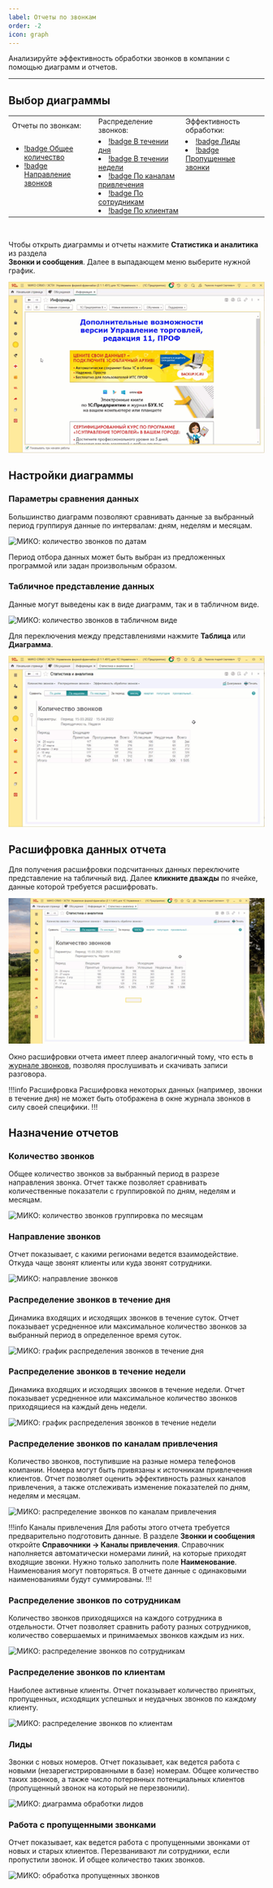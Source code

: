 ```yaml
---
label: Отчеты по звонкам
order: -2
icon: graph
---
```


Анализируйте эффективность обработки звонков в компании с помощью диаграмм и отчетов.

---

## Выбор диаграммы

<table>
  <tr>
    <td style="border: none">Отчеты по звонкам:</td>
    <td style="border: none">Распределение звонков:</td>
    <td style="border: none">Эффективность обработки:</td>
  </tr>
  <tr>
    <td valign="top" style="border: none; margin: 0">

- [!badge Общее количество](#количество-звонков)
- [!badge Направление звонков](#направление-звонков)
    </td>
    <td valign="top" style="border: none">
- [!badge В течении дня](#распределение-звонков-в-течение-дня)
- [!badge В течении недели](#распределение-звонков-в-течение-недели)
- [!badge По каналам привлечения](#распределение-звонков-по-каналам-привлечения)
- [!badge По сотрудникам](#распределение-звонков-по-сотрудникам)
- [!badge По клиентам](#распределение-звонков-по-клиентам)
    </td>
    <td valign="top">
- [!badge Лиды](#лиды)
- [!badge Пропущенные звонки](#работа-с-пропущенными-звонками)
    </td>
  </tr>
</table>
<br>

Чтобы открыть диаграммы и отчеты нажмите **Статистика и аналитика** из раздела<br>
**Звонки и сообщения**. Далее в выпадающем меню выберите нужной график.

<img class="miko-shadow play-on-hover"  
  src="/assets/journal/otkritie.gif"
  alt="МИКО: открытие отчетов по звонкам"
/>

## Настройки диаграммы

### Параметры сравнения данных

Большинство диаграмм позволяют сравнивать данные за выбранный период группируя данные по интервалам: дням, неделям и
месяцам.

<img class="miko-shadow img-zoomable"
    src="/assets/journal/data-comparation_0.png"
    data-original="/assets/journal/data-comparation_0.png"
    srcset="/assets/journal/data-comparation_0_prev.png 1x, /assets/journal/data-comparation_0.png 2x"
    alt="МИКО: количество звонков по датам"
/>

Период отбора данных может быть выбран из предложенных программой или задан произвольным образом.

### Табличное представление данных

Данные могут выведены как в виде диаграмм, так и в табличном виде.

<img class="miko-shadow img-zoomable"
    src="/assets/journal/diag-table_0.png"
    data-original="/assets/journal/diag-table_0.png"
    srcset="/assets/journal/diag-table_0_prev.png 1x, /assets/journal/diag-table_0.png 2x"
    alt="МИКО: количество звонков в табличном виде"
/>

Для переключения между представлениями нажмите **Таблица** или **Диаграмма**.

<img class="miko-shadow play-on-hover"  
    src="/assets/journal/perekluch_diag_tabl.gif"
    alt="МИКО: переключение между диаграммой и таблицей"
/>

## Расшифровка данных отчета

Для получения расшифровки подсчитанных данных переключите представление на табличный вид. Далее **кликните дважды** по
ячейке, данные которой требуется расшифровать.

<img class="miko-shadow play-on-hover"  
    src="/assets/journal/rasshifrovka.gif"
    alt="МИКО: расшифровка данных отчета"
/>

Окно расшифровки отчета имеет плеер аналогичный тому, что есть в
<a href='/user-guides/journal/calls-and-records#записи-разговора' target="_blank">журнале звонков</a>,
 позволяя прослушивать и скачивать записи разговора.

!!!info Расшифровка
Расшифровка некоторых данных (например, звонки в течение дня) не может быть отображена в окне журнала звонков в силу
своей специфики.
!!!

## Назначение отчетов

### Количество звонков

Общее количество звонков за выбранный период в разрезе направления звонка. Отчет также позволяет сравнивать
количественные показатели с группировкой по дням, неделям и месяцам.

<img class="miko-shadow img-zoomable"
  src="/assets/journal/call-count_0.png"
  data-original="/assets/journal/call-count_0.png"
  srcset="/assets/journal/call-count_0_prev.png 1x, /assets/journal/call-count_0.png 2x"
  alt="МИКО: количество звонков группировка по месяцам"
/>

### Направление звонков

Отчет показывает, с какими регионами ведется взаимодействие. Откуда чаще звонят клиенты или куда звонят сотрудники.

<img class="miko-shadow img-zoomable"
  src="/assets/journal/call-direction.png"
  data-original="/assets/journal/call-direction.png"
  srcset="/assets/journal/call-direction_prev.png 1x, /assets/journal/call-direction.png 2x"
  alt="МИКО: направление звонков"
/>

### Распределение звонков в течение дня

Динамика входящих и исходящих звонков в течение суток. Отчет показывает усредненное или максимальное количество звонков
за выбранный период в определенное время суток.

<img class="miko-shadow img-zoomable"
  src="/assets/journal/call-in-day_0.png"
  data-original="/assets/journal/call-in-day_0.png"
  srcset="/assets/journal/call-in-day_0_prev.png 1x, /assets/journal/call-in-day_0.png 2x"
  alt="МИКО: график распределения звонков в течение дня"
/>

### Распределение звонков в течение недели

Динамика входящих и исходящих звонков в течение недели. Отчет показывает усредненное или максимальное количество звонков
приходящиеся на каждый день недели.

<img class="miko-shadow img-zoomable"
  src="/assets/journal/call-in-week_0.png"
  data-original="assets/journal/call-in-week_0.png"
  srcset="/assets/journal/call-in-week_0_prev.png 1x, /assets/journal/call-in-week_0.png 2x"
  alt="МИКО: график распределения звонков в течение недели"
/>

### Распределение звонков по каналам привлечения

Количество звонков, поступившие на разные номера телефонов компании. Номера могут быть привязаны к источникам
привлечения клиентов. Отчет позволяет оценить эффективность разных каналов привлечения, а также отслеживать изменение
показателей по дням, неделям и месяцам.

<img class="miko-shadow img-zoomable"
  src="/assets/journal/call-by-chanels_0.png"
  data-original="assets/journal/call-by-chanels_0.png"
  srcset="/assets/journal/call-by-chanels_0_prev.png 1x, /assets/journal/call-by-chanels_0.png 2x"
  alt="МИКО: распределение звонков по каналам привлечения"
/>

!!!info Каналы привлечения
Для работы этого отчета требуется предварительно подготовить данные. В разделе **Звонки и сообщения** откройте
**Справочники -> Каналы привлечения**. Справочник наполняется автоматически номерами линий, на которые приходят
входящие звонки. Нужно только заполнить поле **Наименование**. Наименования могут повторяться. В отчете данные с
одинаковыми наименованиями будут суммированы.
!!!

### Распределение звонков по сотрудникам

Количество звонков приходящихся на каждого сотрудника в отдельности. Отчет позволяет сравнить работу разных сотрудников,
количество совершаемых и принимаемых звонков каждым из них.
 
<img class="miko-shadow img-zoomable"
  src="/assets/journal/call-by-employees_0.png"
  data-original="/assets/journal/call-by-employees_0.png"
  srcset="/assets/journal/call-by-employees_0_prev.png 1x, /assets/journal/call-by-employees_0.png 2x"
  alt="МИКО: распределение звонков по сотрудникам"
/>

### Распределение звонков по клиентам

Наиболее активные клиенты. Отчет показывает количество принятых, пропущенных, исходящих успешных и неудачных звонков по
каждому клиенту.

<img class="miko-shadow img-zoomable"
  src="/assets/journal/call-customers_0.png"
  data-original="/assets/journal/call-customers_0.png"
  srcset="/assets/journal/call-customers_0_prev.png 1x, /assets/journal/call-customers_0.png 2x"
  alt="МИКО: распределение звонков по клиентам"
/>

### Лиды

Звонки с новых номеров. Отчет показывает, как ведется работа с новыми (незарегистрированными в базе) номерам. Общее
количество таких звонков, а также число потерянных потенциальных клиентов (пропущенный звонок на который не
перезвонили).

<img class="miko-shadow img-zoomable"
  src="/assets/journal/call-by-leeds_0.png"
  data-original="/assets/journal/call-by-leeds_0.png"
  srcset="/assets/journal/call-by-leeds_0_prev.png 1x, /assets/journal/call-by-leeds_0.png 2x"
  alt="МИКО: диаграмма обработки лидов"
/>

### Работа с пропущенными звонками

Отчет показывает, как ведется работа с пропущенными звонками от новых и старых клиентов. Перезванивают ли сотрудники,
если пропустили звонок. И общее количество таких звонков.

<img class="miko-shadow img-zoomable"
  src="/assets/journal/call-missing_0.png"
  data-original="/assets/journal/call-missing_0.png"
  srcset="/assets/journal/call-missing_0_prev.png 1x, /assets/journal/call-missing_0.png 2x"
  alt="МИКО: обработка пропущенных звонков"
/>
